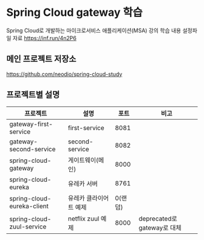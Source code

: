# Spring Cloud gateway 학습
Spring Cloud로 개발하는 마이크로서비스 애플리케이션(MSA)
강의 학습 내용 설정파일 자료
https://inf.run/4n2P6

## 메인 프로젝트 저장소
https://github.com/neodio/spring-cloud-study

## 프로젝트별 설명

| 프로젝트                       | 설명                     | 포트    | 비고                        |
|----------------------------|--------------------------|---------|-----------------------------|
| gateway-first-service      | first-service            | 8081    |                             |
| gateway-second-service     | second-service           | 8082    |                             |
| spring-cloud-gateway       | 게이트웨이(메인)         | 8000    |                             |
| spring-cloud-eureka        | 유레카 서버              | 8761    |                             |
| spring-cloud-eureka-client | 유레카 클라이어트 예제   | 0(랜덤) |                             |
| spring-cloud-zuul-service  | netflix zuul 예제        | 8000    | deprecated로 gateway로 대체 |

